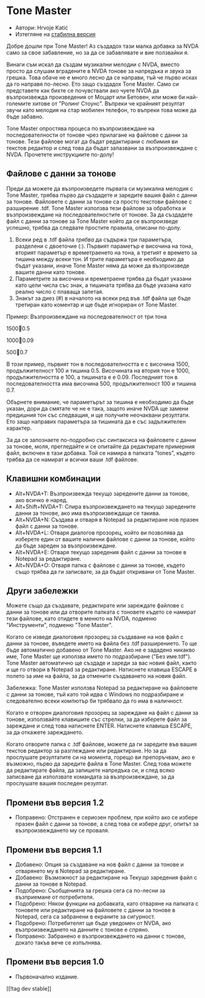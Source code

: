 # Tone Master #

* Автори: Hrvoje Katić
* Изтегляне на [стабилна версия][1]

Добре дошли при Tone Master! Аз създадох тази малка добавка за NVDA само за
свое забавление, но за да се забавлявате и вие ползвайки я.

Винаги съм искал да създам музикални мелодии с NVDA, вместо просто да слушам
вградените в NVDA тонове за напредъка и звука за грешка. Това обаче не е
много лесно да се направи, тъй че първо исках да го направя по-лесно. Ето
защо създадох Tone Master. Само си представете как бихте се почувствали ако
чуете NVDA да възпроизвежда произведения от Моцарт или Бетовен, или може би
най-големите хитове от "Ролинг Стоунс". Въпреки че крайният резултат звучи
като мелодия на стар мобилен телефон, то въпреки това може да бъде забавно.

Tone Master опростява процеса по възпроизвеждане на последователности от
тонове чрез прилагане на файлове с данни за тонове. Тези файлове могат да
бъдат редактирани с любимия ви текстов редактор и след това да бъдат
запазвани за възпроизвеждане с NVDA. Прочетете инструкциите по-долу!

## Файлове с данни за тонове

Преди да можете да възпроизведете първата си музикална мелодия с Tone
Master, трябва първо да създадете и заредите вашия файл с данни за
тонове. Файловете с данни за тонове са просто текстови файлове с разширение
.tdf. Tone Master използва тези файлове за обработка и възпроизвеждане на
последователностите от тонове. За да създадете файл с данни за тонове за
Tone Master който да се възпроизведе успешно, трябва да следвате простите
правила, описани по-долу.

1. Всеки ред в .tdf файла *трябва* да съдържа три параметъра, разделени с
   двоеточие (:). Първият параметър е височина на тона, вторият параметър е
   времетраенето на тона, а третият е времето за тишина между всеки тон. И
   трите параметъра е необходимо да бъдат указани, иначе Tone Master няма да
   може да възпроизведе вашите данни като тонове.
2. Параметрите за височина и времетраене трябва да бъдат указани като цели
   числа със знак, а тишината трябва да бъде указана като реално число с
   плаваща запетая.
3. Знакът за диез (#) в началото на всеки ред във .tdf файла ще бъде
   третиран като коментар и ще бъде игнориран от Tone Master.

Пример: Възпроизвеждане на последователност от три тона

1500:100:0.5

1000:100:0.09

500:100:0.7

В този пример, първият тон в последователността е с височина 1500,
продължителност 100 и тишина 0.5. Височината на втория тон е 1000,
продължителността е 100, а тишината е е 0.09. Последният тон в
последователността има височина 500, продължителност 100 и тишина 0.7.

Обърнете внимание, че параметърът за тишина е необходимо да бъде указан,
дори да смятате  че не е така, защото иначе NVDA ще замени предишния тон със
следващия, и ще получите неочаквани резултати. Ето защо направих параметъра
за тишината да е със задължителен характер.

За да се запознаете по-подробно със синтаксиса на файловете с данни за
тонове, моля, прегледайте и се опитайте да редактирате примерния файл,
включен в тази добавка. Той се намира в папката "tones", където трябва да се
намират и всички ваши .tdf файлове.

## Клавишни комбинации

* Alt+NVDA+T: Възпроизвежда текущо заредените данни за тонове, ако всичко е
  наред.
* Alt+Shift+NVDA+T: Спира възпроизвеждането на текущо заредените данни за
  тонове, ако има възпроизвеждащи се такива.
* Alt+NVDA+N: Създава и отваря в Notepad за редактиране нов празен файл с
  данни за тонове.
* Alt+NVDA+L: Отваря диалогов прозорец, който ви позволява да изберете един
  от вашите налични файлове с данни за тонове, който да бъде зареден за
  възпроизвеждане.
* Alt+NVDA+E: Отваря текущо заредения файл с данни за тонове в Notepad за
  редактиране.
* Alt+NVDA+O: Отваря папка с файлове с данни за тонове, където също трябва
  да ги записвате, за да бъдат откривани от Tone Master.

## Други забележки

Можете също да създавате, редактирате или зареждате файлове с данни за
тонове или да отворите папката с тоновете където се намират тези файлове,
като отидете в менюто на NVDA, подменю "Инструменти", подменю "Tone Master".

Когато се изведе диалоговия прозорец за създаване на нов файл с данни за
тонове, въведете името на файла без .tdf разширението. То ще бъде
автоматично добавено от Tone Master. Ако не е зададено никакво име, Tone
Master ще използва името по подразбиране ("Без име.tdf"). Tone Master
автоматично ще създаде и зареди за вас новия файл, както и ще го отвори в
Notepad за редактиране. Натиснете клавиша ESCAPE в полето за име на файла,
за да отмените създаването на новия файл.

Забележка: Tone Master използва Notepad за редактиране на файловете с данни
за тонове, тъй като той идва с Windows по подразбиране и следователно всеки
компютър би трябвало да го има в наличност.

Когато е отворен диалоговия прозорец за зареждане на файл с данни за тонове,
използвайте клавишите със стрелки, за да изберете файл за зареждане и след
това натиснете ENTER. Натиснете клавиша ESCAPE, за да откажете зареждането.

Когато отворите папка с .tdf файлове, можете да ги заредите във вашия
текстов редактор за разглеждане или редактиране. Но за да прослушате
резултатите си на момента, горещо ви препоръчвам, ако е възможно, първо да
заредите файла в Tone Master. След това можете да редактирате файла, да
запишете напредъка си, и след всяко записване да използвате командата за
възпроизвеждане, за да прослушате вашия последен резултат.

## Промени във версия 1.2

* Поправено: Отстранен е сериозен проблем, при който ако се избере празен
  файл с данни за тонове, а след това се избере друг, опитът за
  възпроизвеждането му се проваля.

## Промени във версия 1.1

* Добавено: Опция за създаване на нов файл с данни за тонове и отварянето му
  в Notepad за редактиране.
* Добавено: Възможност за редактиране на Текущо заредения файл с данни за
  тонове в Notepad.
* Подобрено: Съобщенията за грешка сега са по-лесни за възприемане от
  потребителя.
* Подобрено: Някои функции на добавката, като отваряне на папката с тоновете
  или редактиране на файловете с данни за тонове в Notepad, сега са
  забранени в екраните за сигурност.
* Подобрено: Потребителят ще бъде уведомен от NVDA, ако възпроизвеждането на
  данните с тонове е спряно.
* Поправено: Забранено е възпроизвеждането на данни с тонове, докато такъв
  вече се изпълнява.

## Промени във версия 1.0

* Първоначално издание.

[[!tag dev stable]]

[1]: https://addons.nvda-project.org/files/get.php?file=tmast
